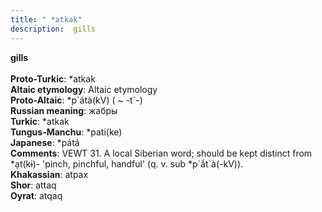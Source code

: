```yaml
---
title: " *atkak"
description:  gills
---
```

<p data-pagefind-weight="0.5">
<strong> gills</strong><br><br>
<strong>Proto-Turkic</strong>:  *atkak<br>
<strong>Altaic etymology</strong>:  Altaic etymology<br>
<strong> Proto-Altaic</strong>:  *p`átà(kV) ( ~ -t`-)<br>
<strong>Russian meaning</strong>:  жабры<br>
<strong>Turkic</strong>:  *atkak<br>
<strong>Tungus-Manchu</strong>:  *pati(ke)<br>
<strong>Japanese</strong>:  *pátá<br>
<strong>Comments</strong>:  VEWT 31. A local Siberian word; should be kept distinct from *ạt(kɨ)- 'pinch, pinchful, handful' (q. v. sub *p`ắt`à(-kV)).<br>
<strong>Khakassian</strong>:  atpax<br>
<strong>Shor</strong>:  attaq<br>
<strong>Oyrat</strong>:  atqaq<br>

</p>
